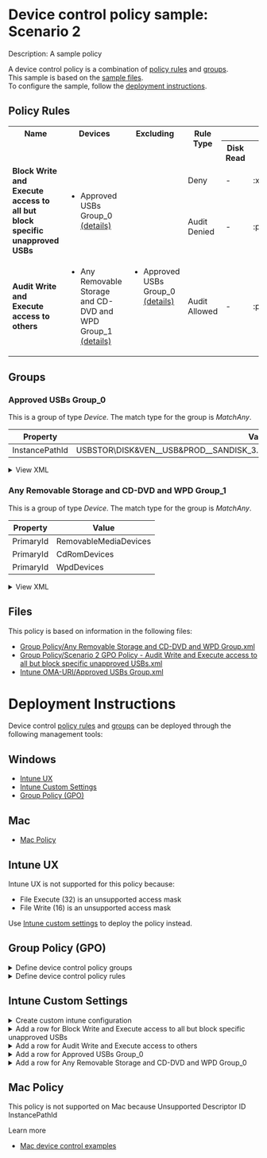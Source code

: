 # Device control policy sample: Scenario 2

Description: A sample policy

A device control policy is a combination of [policy rules](#policy-rules) and [groups](#groups).  
This sample is based on the [sample files](#files).  
To configure the sample, follow the [deployment instructions](#deployment-instructions).  

## Policy Rules
<table>
    <tr>
        <th rowspan="2" valign="top">Name</th>
        <th rowspan="2" valign="top">Devices</th>
        <th rowspan="2" valign="top">Excluding</th>
        <th rowspan="2" valign="top">Rule Type</th>
        <th colspan="7" valign="top"><center>Access</center></th>
        <th rowspan="2" valign="top">Notification</th>
        <th rowspan="2" valign="top">User SID</th>
        <th rowspan="2" valign="top">Conditions</th>
    </tr>
    <tr>
		<th>Disk Read</th>
		<th>Disk Write</th>
		<th>Disk Execute</th>
		<th>File Read</th>
		<th>File Write</th>
		<th>File Execute</th>
		<th>Print</th>
	</tr><tr>
            <td rowspan="2"><b>Block Write and Execute access to all but block specific unapproved USBs</b></td>
            <td rowspan="2 valign="top">
                <ul><li>Approved USBs Group_0<a href="#approved-usbs-group_0" title="MatchAny [{'InstancePathId': 'USBSTOR\\DISK&VEN__USB&PROD__SANDISK_3.2GEN1&REV_1.00\\03003324080520232521&*'}]"> (details)</a></ul>
            </td>
            <td rowspan="2" valign="top">
                <ul></ul>
            </td>
            <td>Deny</td>
            <td>-</td>
            <td>:x:</td>
            <td>:x:</td>
            <td>-</td>
            <td>-</td>
            <td>-</td>
            <td>-</td>
            <td>None (0)</td> 
            <td>All Users</td>
            <td>
                <ul>
                </ul>
            </td>
        </tr><tr>
            <td>Audit Denied</td>
            <td>-</td>
            <td>:page_facing_up:</td>
            <td>:page_facing_up:</td>
            <td>-</td>
            <td>-</td>
            <td>-</td>
            <td>-</td>
            <td>Show notification and Send event (3)</td>
            <td>All Users</td>
            <td>
                <ul>
                </ul>
            </td>
        </tr><tr>
            <td rowspan="1"><b>Audit Write and Execute access to others</b></td>
            <td rowspan="1 valign="top">
                <ul><li>Any Removable Storage and CD-DVD and WPD Group_1<a href="#any-removable-storage-and-cd-dvd-and-wpd-group_1" title="MatchAny [{'PrimaryId': 'RemovableMediaDevices'}, {'PrimaryId': 'CdRomDevices'}, {'PrimaryId': 'WpdDevices'}]"> (details)</a></ul>
            </td>
            <td rowspan="1" valign="top">
                <ul><li>Approved USBs Group_0<a href="#approved-usbs-group_0" title="MatchAny [{'InstancePathId': 'USBSTOR\\DISK&VEN__USB&PROD__SANDISK_3.2GEN1&REV_1.00\\03003324080520232521&*'}]"> (details)</a></ul>
            </td>
            <td>Audit Allowed</td>
            <td>-</td>
            <td>:page_facing_up:</td>
            <td>:page_facing_up:</td>
            <td>-</td>
            <td>:page_facing_up:</td>
            <td>:page_facing_up:</td>
            <td>-</td>
            <td>Send event (2)</td> 
            <td>All Users</td>
            <td>
                <ul>
                </ul>
            </td>
        </tr></table>

## Groups


### Approved USBs Group_0

This is a group of type *Device*. 
The match type for the group is *MatchAny*.

|  Property | Value |
|-----------|-------|
| InstancePathId | USBSTOR\DISK&VEN__USB&PROD__SANDISK_3.2GEN1&REV_1.00\03003324080520232521&* |

<details>
<summary>View XML</summary>

```xml
<Group Id="{65fa649a-a111-4912-9294-fb6337a25038}" Type="Device">
	<!-- ./Vendor/MSFT/Defender/Configuration/DeviceControl/PolicyGroups/%7B65fa649a-a111-4912-9294-fb6337a25038%7D/GroupData -->
	<Name>Approved USBs Group_0</Name>
	<MatchType>MatchAny</MatchType>
	<DescriptorIdList>
		<InstancePathId>USBSTOR\DISK&amp;VEN__USB&amp;PROD__SANDISK_3.2GEN1&amp;REV_1.00\03003324080520232521&amp;*</InstancePathId>
	</DescriptorIdList>
</Group>
```
</details>

### Any Removable Storage and CD-DVD and WPD Group_1

This is a group of type *Device*. 
The match type for the group is *MatchAny*.

|  Property | Value |
|-----------|-------|
| PrimaryId | RemovableMediaDevices |
| PrimaryId | CdRomDevices |
| PrimaryId | WpdDevices |

<details>
<summary>View XML</summary>

```xml
<Group Id="{9b28fae8-72f7-4267-a1a5-685f747a7146}" Type="Device">
	<!-- ./Vendor/MSFT/Defender/Configuration/DeviceControl/PolicyGroups/%7B9b28fae8-72f7-4267-a1a5-685f747a7146%7D/GroupData -->
	<Name>Any Removable Storage and CD-DVD and WPD Group_1</Name>
	<MatchType>MatchAny</MatchType>
	<DescriptorIdList>
		<PrimaryId>RemovableMediaDevices</PrimaryId>
		<PrimaryId>CdRomDevices</PrimaryId>
		<PrimaryId>WpdDevices</PrimaryId>
	</DescriptorIdList>
</Group>
```
</details>


## Files
This policy is based on information in the following files:

- [Group Policy/Any Removable Storage and CD-DVD and WPD Group.xml](Group%20Policy/Any%20Removable%20Storage%20and%20CD-DVD%20and%20WPD%20Group.xml)
- [Group Policy/Scenario 2 GPO Policy - Audit Write and Execute access to all but block specific unapproved USBs.xml](Group%20Policy/Scenario%202%20GPO%20Policy%20-%20Audit%20Write%20and%20Execute%20access%20to%20all%20but%20block%20specific%20unapproved%20USBs.xml)
- [Intune OMA-URI/Approved USBs Group.xml](Intune%20OMA-URI/Approved%20USBs%20Group.xml)


# Deployment Instructions

Device control [policy rules](#policy-rules) and [groups](#groups) can be deployed through the following management tools:

## Windows
- [Intune UX](#intune-ux)
- [Intune Custom Settings](#intune-custom-settings)
- [Group Policy (GPO)](#group-policy-gpo)

## Mac
- [Mac Policy](#mac-policy)

## Intune UX

Intune UX is not supported for this policy because:
- File Execute (32) is an unsupported access mask
- File Write (16) is an unsupported access mask

Use [Intune custom settings](#intune-custom-settings) to deploy the policy instead.


## Group Policy (GPO)
<details>
<summary>Define device control policy groups</summary>

   1. Go to Computer Configuration > Administrative Templates > Windows Components > Microsoft Defender Antivirus > Device Control > Define device control policy groups.
   2. Save the XML below to a network share.
```xml
<Groups>
	<Group Id="{65fa649a-a111-4912-9294-fb6337a25038}" Type="Device">
		<!-- ./Vendor/MSFT/Defender/Configuration/DeviceControl/PolicyGroups/%7B65fa649a-a111-4912-9294-fb6337a25038%7D/GroupData -->
		<Name>Approved USBs Group_0</Name>
		<MatchType>MatchAny</MatchType>
		<DescriptorIdList>
			<InstancePathId>USBSTOR\DISK&amp;VEN__USB&amp;PROD__SANDISK_3.2GEN1&amp;REV_1.00\03003324080520232521&amp;*</InstancePathId>
		</DescriptorIdList>
	</Group>
	<Group Id="{9b28fae8-72f7-4267-a1a5-685f747a7146}" Type="Device">
		<!-- ./Vendor/MSFT/Defender/Configuration/DeviceControl/PolicyGroups/%7B9b28fae8-72f7-4267-a1a5-685f747a7146%7D/GroupData -->
		<Name>Any Removable Storage and CD-DVD and WPD Group_1</Name>
		<MatchType>MatchAny</MatchType>
		<DescriptorIdList>
			<PrimaryId>RemovableMediaDevices</PrimaryId>
			<PrimaryId>CdRomDevices</PrimaryId>
			<PrimaryId>WpdDevices</PrimaryId>
		</DescriptorIdList>
	</Group>
</Groups>
```
   3. In the Define device control policy groups window, select *Enabled* and specify the network share file path containing the XML groups data.
</details>

<details>
<summary>Define device control policy rules</summary>
 
  1. Go to Computer Configuration > Administrative Templates > Windows Components > Microsoft Defender Antivirus > Device Control > Define device control policy rules.
  2. Save the XML below to a network share.
```xml
<PolicyRules>
	<PolicyRule Id="{23b8e437-66ac-4b32-b3d7-24044637fc98}" >
		<!-- ./Vendor/MSFT/Defender/Configuration/DeviceControl/PolicyRules/%7B23b8e437-66ac-4b32-b3d7-24044637fc98%7D/RuleData -->
		<Name>Block Write and Execute access to all but block specific unapproved USBs</Name>
		<IncludedIdList>
			<GroupId>{65fa649a-a111-4912-9294-fb6337a25038}</GroupId>
		</IncludedIdList>
		<ExcludedIdList>
		</ExcludedIdList>
		<Entry Id="{5fbf7a77-0e50-456a-bb25-1b60e1b9b288}">
			<Type>Deny</Type>
			<AccessMask>6</AccessMask>
			<Options>0</Options>
		</Entry>
		<Entry Id="{e1caaa4e-7bd1-4812-bec0-5a5973cb88f4}">
			<Type>AuditDenied</Type>
			<AccessMask>6</AccessMask>
			<Options>3</Options>
		</Entry>
	</PolicyRule>
	<PolicyRule Id="{b58ab853-9a6f-405c-a194-740e69422b48}" >
		<!-- ./Vendor/MSFT/Defender/Configuration/DeviceControl/PolicyRules/%7Bb58ab853-9a6f-405c-a194-740e69422b48%7D/RuleData -->
		<Name>Audit Write and Execute access to others</Name>
		<IncludedIdList>
			<GroupId>{9b28fae8-72f7-4267-a1a5-685f747a7146}</GroupId>
		</IncludedIdList>
		<ExcludedIdList>
			<GroupId>{65fa649a-a111-4912-9294-fb6337a25038}</GroupId>
		</ExcludedIdList>
		<Entry Id="{979701d8-584a-4f27-8b68-2ecca59ccabd}">
			<Type>AuditAllowed</Type>
			<AccessMask>54</AccessMask>
			<Options>2</Options>
		</Entry>
	</PolicyRule>
</PolicyRules>
```
  3. In the Define device control policy rules window, select *Enabled*, and enter the network share file path containing the XML rules data.
</details>

## Intune Custom Settings

<details>
<summary>Create custom intune configuration</summary>

   1. Navigate to Devices > Configuration profiles
   2. Click Create (New Policy)
   3. Select Platform "Windows 10 and Later"
   4. Select Profile "Templates"
   5. Select Template Name "Custom"
   6. Click "Create"
   7. Under Name, enter **
   8. Optionally, enter a description
   9. Click "Next" 
</details>
<details>
<summary>Add a row for Block Write and Execute access to all but block specific unapproved USBs</summary>  
   
   1. Click "Add"
   2. For Name, enter *Block Write and Execute access to all but block specific unapproved USBs*
   3. For Description, enter **
   4. For OMA-URI, enter  *./Vendor/MSFT/Defender/Configuration/DeviceControl/PolicyRules/%7B23b8e437-66ac-4b32-b3d7-24044637fc98%7D/RuleData*
   5. For Data type, select *String (XML File)*
   
        
   6. Save this XML to a file. 
   ```xml
   <PolicyRule Id="{23b8e437-66ac-4b32-b3d7-24044637fc98}" >
	<!-- ./Vendor/MSFT/Defender/Configuration/DeviceControl/PolicyRules/%7B23b8e437-66ac-4b32-b3d7-24044637fc98%7D/RuleData -->
	<Name>Block Write and Execute access to all but block specific unapproved USBs</Name>
	<IncludedIdList>
		<GroupId>{65fa649a-a111-4912-9294-fb6337a25038}</GroupId>
	</IncludedIdList>
	<ExcludedIdList>
	</ExcludedIdList>
	<Entry Id="{5fbf7a77-0e50-456a-bb25-1b60e1b9b288}">
		<Type>Deny</Type>
		<AccessMask>6</AccessMask>
		<Options>0</Options>
	</Entry>
	<Entry Id="{e1caaa4e-7bd1-4812-bec0-5a5973cb88f4}">
		<Type>AuditDenied</Type>
		<AccessMask>6</AccessMask>
		<Options>3</Options>
	</Entry>
</PolicyRule>
   ```
   
   7. For Custom XML, select the file.
         
   
   
   7. Click "Save"
</details>
<details>
<summary>Add a row for Audit Write and Execute access to others</summary>  
   
   1. Click "Add"
   2. For Name, enter *Audit Write and Execute access to others*
   3. For Description, enter **
   4. For OMA-URI, enter  *./Vendor/MSFT/Defender/Configuration/DeviceControl/PolicyRules/%7Bb58ab853-9a6f-405c-a194-740e69422b48%7D/RuleData*
   5. For Data type, select *String (XML File)*
   
        
   6. Save this XML to a file. 
   ```xml
   <PolicyRule Id="{b58ab853-9a6f-405c-a194-740e69422b48}" >
	<!-- ./Vendor/MSFT/Defender/Configuration/DeviceControl/PolicyRules/%7Bb58ab853-9a6f-405c-a194-740e69422b48%7D/RuleData -->
	<Name>Audit Write and Execute access to others</Name>
	<IncludedIdList>
		<GroupId>{9b28fae8-72f7-4267-a1a5-685f747a7146}</GroupId>
	</IncludedIdList>
	<ExcludedIdList>
		<GroupId>{65fa649a-a111-4912-9294-fb6337a25038}</GroupId>
	</ExcludedIdList>
	<Entry Id="{979701d8-584a-4f27-8b68-2ecca59ccabd}">
		<Type>AuditAllowed</Type>
		<AccessMask>54</AccessMask>
		<Options>2</Options>
	</Entry>
</PolicyRule>
   ```
   
   7. For Custom XML, select the file.
         
   
   
   7. Click "Save"
</details>
<details>
<summary>Add a row for Approved USBs Group_0</summary>  
   
   1. Click "Add"
   2. For Name, enter *Approved USBs Group_0*
   3. For Description, enter **
   4. For OMA-URI, enter  *./Vendor/MSFT/Defender/Configuration/DeviceControl/PolicyGroups/%7B65fa649a-a111-4912-9294-fb6337a25038%7D/GroupData*
   5. For Data type, select *String (XML File)*
   
        
   6. For Custom XML, select  *.\Intune OMA-URI\Approved USBs Group.xml*
         
   
   
   7. Click "Save"
</details>
<details>
<summary>Add a row for Any Removable Storage and CD-DVD and WPD Group_0</summary>  
   
   1. Click "Add"
   2. For Name, enter *Any Removable Storage and CD-DVD and WPD Group_0*
   3. For Description, enter **
   4. For OMA-URI, enter  *./Vendor/MSFT/Defender/Configuration/DeviceControl/PolicyGroups/%7B9b28fae8-72f7-4267-a1a5-685f747a7146%7D/GroupData*
   5. For Data type, select *String (XML File)*
   
        
   6. For Custom XML, select  *.\Intune OMA-URI\Any Removable Storage and CD-DVD and WPD Group.xml*
         
   
   
   7. Click "Save"
</details>


## Mac Policy

This policy is not supported on Mac because Unsupported Descriptor ID InstancePathId

Learn more
- [Mac device control examples](../Removable%20Storage%20Access%20Control%20Samples/macOS/policy/examples/README.md)

